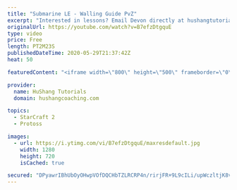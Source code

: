 ```yaml
---
title: "Submarine LE - Walling Guide PvZ"
excerpt: "Interested in lessons? Email Devon directly at hushangtutorials@outlook.com ------------------------------------------------------------------------------------------------------- Want to support HuShang Tutorials directly? Patreon is a website where you can contribute a monthly donation that will help"
originalUrl: https://youtube.com/watch?v=B7efzDtgquE
type: video
price: Free
length: PT2M23S
publishedDateTime: 2020-05-29T21:37:42Z
heat: 50

featuredContent: "<iframe width=\"800\" height=\"500\" frameborder=\"0\" src=\"https://www.youtube.com/embed/B7efzDtgquE\" allow=\"accelerometer; autoplay; encrypted-media; gyroscope; picture-in-picture\" allowfullscreen></iframe>"

provider:
  name: HuShang Tutorials
  domain: hushangcoaching.com

topics:
  - StarCraft 2
  - Protoss

images:
  - url: https://i.ytimg.com/vi/B7efzDtgquE/maxresdefault.jpg
    width: 1280
    height: 720
    isCached: true

secured: "DPyawrIBhUbOyOHwpVOfDQCHbTZLRCRP4n/rirjFR+9L9cILi/upWczltjK8vTOQvNmLwVtF2WCM876euuqdEEfmRACb3qmEXyEpCz4c2H1t7WxO3amYeqfnC6DfPLMEa60cDxuyEH5e2QwI55hBsqgCuSscZly0xv1ocfMmNIm8ZjMrrvN3OmmT63wUtpOk2bcRQ8itZ79seDzxZ7xnpSFJGoQ7WLAQsv1oIq1jIIEiS7ZVx8u8lfupG1iRakhnwk7hRDt1JXpTZE9pCrcs8r4miDoOdxbHdHUBmfE3Bemf8qrH7jB5yviVPP3+7qSRAPTtdtQg6JDVObM1Dd415N+8Sn9i49HNhCxaOj/9CZVCR7f1/aeR9KOx8hey+/XJm8A9DR/cwrTv6NghrQM9j86ji6G9vIBKnEHyax0yheA=;FfbIZ0fnwkQDNqi2auPXlQ=="
---
```


